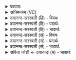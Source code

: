 <details><summary>पदपाठः</summary>

अग्ने॑। वाज॑स्य। गोम॑त॒ इति॒ गोऽम॑तः। ईशा॑नः। स॒ह॒सः॒। य॒हो॒ इति॑ यहो। अ॒स्मे इत्य॒स्मे। धे॒हि॒। जा॒त॒वे॒द॒ इति॑ जातऽवेदः। महि॑। श्रवः॑। ३५।
</details>

<details><summary>अधिमन्त्रम् (VC)</summary>

- अग्निर्देवता
- परमेष्ठी ऋषिः
- उष्णिक्
- ऋषभः
</details>

<details><summary>दयानन्द-सरस्वती (हि) - विषयः</summary>

फिर वह कैसा है, यह विषय अगले मन्त्र में कहा है ॥
</details>

<details><summary>दयानन्द-सरस्वती (हि) - पदार्थः</summary>

पदार्थान्वयभाषाः -  हे (सहसः) बलवान् पुरुष के (यहो) सन्तान ! (जातवेदः) विज्ञान को प्राप्त हुए (अग्ने) तेजस्वी विद्वान् आप अग्नि के तुल्य (गोमतः) प्रशस्त गौ और पृथिवी से युक्त (वाजस्य) अन्न के (ईशानः) स्वामी समर्थ हुए (अस्मे) हमारे लिये (महि) बड़े (श्रवः) धन को (धेहि) धारण कीजिये ॥३५ ॥
</details>

<details><summary>दयानन्द-सरस्वती (हि) - भावार्थः</summary>

भावार्थभाषाः -  इस मन्त्र में वाचकलुप्तोपमालङ्कार है। अच्छी रीति से उपयुक्त किया अग्नि बहुत धन देता है, ऐसा जानना चाहिये ॥३५ ॥
</details>

<details><summary>दयानन्द-सरस्वती (सं) - विषयः</summary>

पुनः स कीदृश इत्याह ॥
</details>

<details><summary>दयानन्द-सरस्वती (सं) - पदार्थः</summary>

पदार्थान्वयभाषाः -  हे सहसो यहो जातवेदोऽग्ने ! त्वमग्निरिव वाजस्य गोमत ईशानः सन्नस्मे महि श्रवो धेहि ॥३५ ॥
</details>

<details><summary>दयानन्द-सरस्वती (सं) - भावार्थः</summary>

भावार्थभाषाः -  अत्र वाचकलुप्तोपमालङ्कारः। साधुरीत्योपयुक्तोऽग्निः पुष्कलं धनं प्रयच्छतीति वेद्यम् ॥३५ ॥
</details>

<details><summary>सविता जोशी ← दयानन्दः (म) - भावार्थः</summary>

भावार्थभाषाः -  या मंत्रात वाचकलुप्तोपमालंकार आहे. उत्तम प्रकारे उपयोगात आणलेला अग्नी खूप धन देतो हे जाणले पाहिजे.
</details>